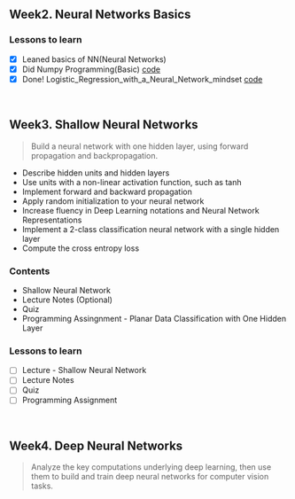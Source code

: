 ## Week2. Neural Networks Basics
### Lessons to learn
- [x] Leaned basics of NN(Neural Networks)
- [x] Did Numpy Programming(Basic) [code]()
- [x] Done! Logistic_Regression_with_a_Neural_Network_mindset [code]()
<br>

## Week3. Shallow Neural Networks
> Build a neural network with one hidden layer, using forward propagation and backpropagation.

* Describe hidden units and hidden layers
* Use units with a non-linear activation function, such as tanh
* Implement forward and backward propagation
* Apply random initialization to your neural network
* Increase fluency in Deep Learning notations and Neural Network Representations
* Implement a 2-class classification neural network with a single hidden layer
* Compute the cross entropy loss

### Contents
* Shallow Neural Network
* Lecture Notes (Optional)
* Quiz
* Programming Assingnment - Planar Data Classification with One Hidden Layer

### Lessons to learn
- [ ] Lecture - Shallow Neural Network
- [ ] Lecture Notes
- [ ] Quiz
- [ ] Programming Assignment
<br>

## Week4. Deep Neural Networks
> Analyze the key computations underlying deep learning, then use them to build and train deep neural networks for computer vision tasks.
